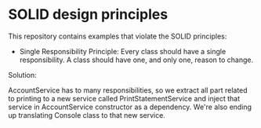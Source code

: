 # SOLID design principles

This repository contains examples that violate the SOLID principles:

- Single Responsibility Principle: Every class should have a single responsibility. A class should have one, and only
 one, reason to change. 

Solution: 

AccountService has to many responsibilities, so we extract all part related to printing to a new service 
called PrintStatementService and inject that service in AccountService constructor as a dependency. We're 
also ending up translating Console class to that new service.